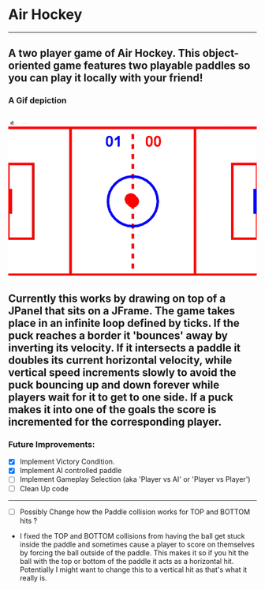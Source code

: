 # Air Hockey
---
A two player game of Air Hockey. This object-oriented game features two playable paddles so you can play it locally with your friend!
---
### A Gif depiction
![Air Hockey GIF](https://github.com/Jacob-Lillywhite/AirHockey/blob/master/Screenshots/AirHockey.gif)
---
Currently this works by drawing on top of a JPanel that sits on a JFrame. The game takes place in an infinite loop defined by ticks. If the puck reaches a border it 'bounces' away by inverting its velocity. If it intersects a paddle it doubles its current horizontal velocity, while vertical speed increments slowly to avoid the puck bouncing up and down forever while players wait for it to get to one side. If a puck makes it into one of the goals the score is incremented for the corresponding player.
---
### Future Improvements: 
- [x] Implement Victory Condition.
- [x] Implement AI controlled paddle
- [ ] Implement Gameplay Selection (aka 'Player vs AI' or 'Player vs Player')
- [ ] Clean Up code
---
- [ ] Possibly Change how the Paddle collision works for TOP and BOTTOM hits ?
- I fixed the TOP and BOTTOM collisions from having the ball get stuck inside the paddle and sometimes cause a player to score on themselves
by forcing the ball outside of the paddle. This makes it so if you hit the ball with the top or bottom of the paddle it acts as a horizontal hit.
Potentially I might want to change this to a vertical hit as that's what it really is.
